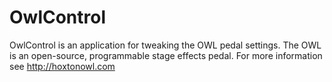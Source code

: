 OwlControl
=======

OwlControl is an application for tweaking the OWL pedal settings.
The OWL is an open-source, programmable stage effects pedal.
For more information see http://hoxtonowl.com
